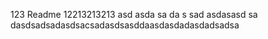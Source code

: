 123 Readme 12213213213 asd asda sa da s sad asdasasd sa dasdsadsadasdsacsadasdsasddaasdasdadasdadsadsa